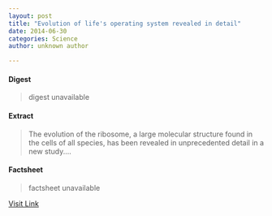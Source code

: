 ```yaml
---
layout: post
title: "Evolution of life's operating system revealed in detail"
date: 2014-06-30
categories: Science
author: unknown author

---
```



#### Digest
>digest unavailable

#### Extract
>The evolution of the ribosome, a large molecular structure found in the cells of all species, has been revealed in unprecedented detail in a new study....

#### Factsheet
>factsheet unavailable

[Visit Link](http://phys.org/news323359278.html)


